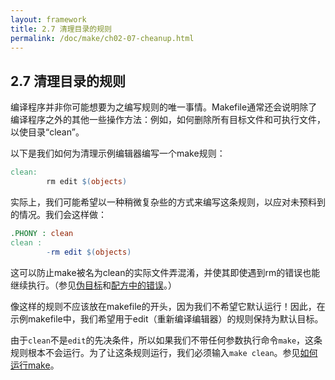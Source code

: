 ```yaml
---
layout: framework
title: 2.7 清理目录的规则
permalink: /doc/make/ch02-07-cheanup.html
---
```


## 2.7 清理目录的规则

编译程序并非你可能想要为之编写规则的唯一事情。Makefile通常还会说明除了编译程序之外的其他一些操作方法：例如，如何删除所有目标文件和可执行文件，以使目录“clean”。

以下是我们如何为清理示例编辑器编写一个make规则：

```makefile
clean:
        rm edit $(objects)
```

实际上，我们可能希望以一种稍微复杂些的方式来编写这条规则，以应对未预料到的情况。我们会这样做：

```makefile
.PHONY : clean
clean :
        -rm edit $(objects)
```

这可以防止make被名为clean的实际文件弄混淆，并使其即使遇到rm的错误也能继续执行。（参见[伪目标](ch04-06-phony-targets.html)和[配方中的错误](ch05-05-errors.html)。）

像这样的规则不应该放在makefile的开头，因为我们不希望它默认运行！因此，在示例makefile中，我们希望用于edit（重新编译编辑器）的规则保持为默认目标。

由于`clean`不是`edit`的先决条件，所以如果我们不带任何参数执行命令`make`，这条规则根本不会运行。为了让这条规则运行，我们必须输入`make clean`。参见[如何运行make](ch09-00-running.html)。